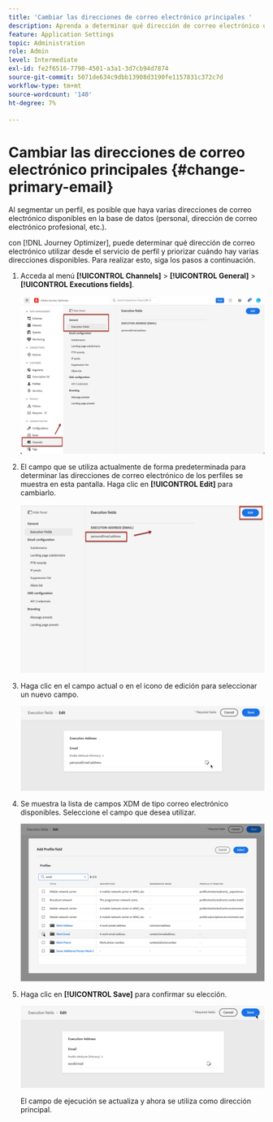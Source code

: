 ```yaml
---
title: 'Cambiar las direcciones de correo electrónico principales '
description: Aprenda a determinar qué dirección de correo electrónico utilizar desde el servicio de perfil.
feature: Application Settings
topic: Administration
role: Admin
level: Intermediate
exl-id: fe2f6516-7790-4501-a3a1-3d7cb94d7874
source-git-commit: 5071de634c9dbb13908d3190fe1157831c372c7d
workflow-type: tm+mt
source-wordcount: '140'
ht-degree: 7%

---
```


# Cambiar las direcciones de correo electrónico principales {#change-primary-email}

Al segmentar un perfil, es posible que haya varias direcciones de correo electrónico disponibles en la base de datos (personal, dirección de correo electrónico profesional, etc.).

con [!DNL Journey Optimizer], puede determinar qué dirección de correo electrónico utilizar desde el servicio de perfil y priorizar cuándo hay varias direcciones disponibles. Para realizar esto, siga los pasos a continuación.

1. Acceda al menú **[!UICONTROL Channels]** > **[!UICONTROL General]** > **[!UICONTROL Executions fields]**.

   ![](assets/primary-address-execution-fields.png)

1. El campo que se utiliza actualmente de forma predeterminada para determinar las direcciones de correo electrónico de los perfiles se muestra en esta pantalla. Haga clic en **[!UICONTROL Edit]** para cambiarlo.

   ![](assets/primary-address.png)

1. Haga clic en el campo actual o en el icono de edición para seleccionar un nuevo campo.

   ![](assets/primary-address-edit.png)

1. Se muestra la lista de campos XDM de tipo correo electrónico disponibles. Seleccione el campo que desea utilizar.

   ![](assets/primary-address-field.png)

1. Haga clic en **[!UICONTROL Save]** para confirmar su elección.

   ![](assets/primary-address-save.png)

   El campo de ejecución se actualiza y ahora se utiliza como dirección principal.

<!--1. You can also select an additional field to use as secondary email address. This allows you to determine which field to use if the primary field is empty for a profile. -->
